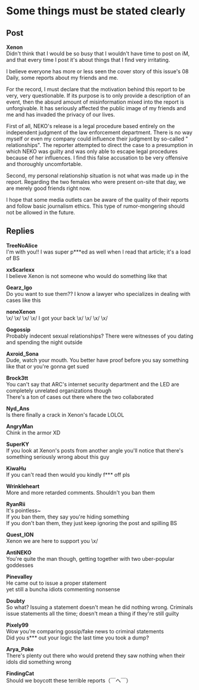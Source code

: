 # Some things must be stated clearly
## Post
**Xenon**<br>
Didn't think that I would be so busy that I wouldn't have time to post on iM, and that every time I post it's about things that I find very irritating.

I believe everyone has more or less seen the cover story of this issue's 08 Daily, some reports about my friends and me. 

For the record, I must declare that the motivation behind this report to be very, very questionable. If its purpose is to only provide a description of an event, then the absurd amount of misinformation mixed into the report is unforgivable. It has seriously affected the public image of my friends and me and has invaded the privacy of our lives.

First of all, NEKO's release is a legal procedure based entirely on the independent judgment of the law enforcement department. There is no way myself or even my company could influence their judgment by so-called " relationships". The reporter attempted to direct the case to a presumption in which NEKO was guilty and was only able to escape legal procedures because of her influences. I find this false accusation to be very offensive and thoroughly uncomfortable. 

Second, my personal relationship situation is not what was made up in the report. Regarding the two females who were present on-site that day, we are merely good friends right now. 

I hope that some media outlets can be aware of the quality of their reports and follow basic journalism ethics. This type of rumor-mongering should not be allowed in the future. 
## Replies
**TreeNoAlice**<br>
I'm with you!! I was super p\*\*\*ed as well when I read that article; it's a load of BS

**xxScarlexx**<br>
I believe Xenon is not someone who would do something like that

**Gearz_Igo**<br>
Do you want to sue them?? I know a lawyer who specializes in dealing with cases like this

**noneXenon**<br>
\\x/ \\x/ \\x/ \\x/ I got your back \\x/ \\x/ \\x/ \\x/

**Gogossip**<br>
Probably indecent sexual relationships? There were witnesses of you dating and spending the night outside

**Axroid_Sona**<br>
Dude, watch your mouth. You better have proof before you say something like that or you're gonna get sued

**Brock3tt**<br>
You can't say that ARC's internet security department and the LED are completely unrelated organizations though<br>
There's a ton of cases out there where the two collaborated

**Nyd_Ans**<br>
Is there finally a crack in Xenon's facade LOLOL

**AngryMan**<br>
Chink in the armor XD

**SuperKY**<br>
If you look at Xenon's posts from another angle you'll notice that there's something seriously wrong about this guy

**KiwaHu**<br>
If you can't read then would you kindly f\*\*\* off pls

**Wrinkleheart**<br>
More and more retarded comments. Shouldn't you ban them

**RyanRii**<br>
It's pointless~<br>
If you ban them, they say you're hiding something<br>
If you don't ban them, they just keep ignoring the post and spilling BS

**Quest_ION**<br>
Xenon we are here to support you \\x/

**AntiNEKO**<br>
You're quite the man though, getting together with two uber-popular goddesses

**Pinevalley**<br>
He came out to issue a proper statement<br>
yet still a buncha idiots commenting nonsense

**Doubty**<br>
So what? Issuing a statement doesn't mean he did nothing wrong. Criminals issue statements all the time; doesn't mean a thing if they're still guilty

**Pixely99**<br>
Wow you're comparing gossip/fake news to criminal statements<br>
Did you s\*\*\* out your logic the last time you took a dump?

**Arya_Poke**<br>
There's plenty out there who would pretend they saw nothing when their idols did something wrong

**FindingCat**<br>
Should we boycott these terrible reports（￣へ￣）

